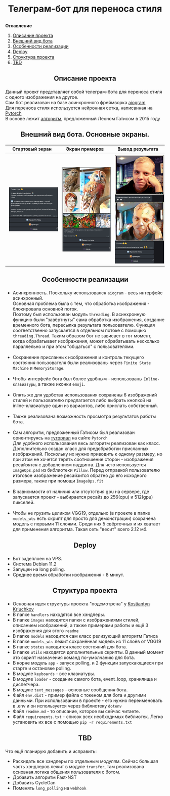 # <p align="center">Телеграм-бот для переноса стиля</p>
**Оглавление**
1. [Описание проекта](#introduction)
2. [Внешний вид бота](#visual)
3. [Особенности реализации](#implementation)
4. [Deploy](#deploy)
5. [Структура проекта](#project_structure)
6. [TBD](#to_be_done)
   
## <a name="introduction"></a><p align="center">Описание проекта</p>
Данный проект представляет собой телеграм-бота для переноса стиля с одного изображения на другое.<br>
Сам бот реализован на базе асинхронного фреймворка [aiogram](https://github.com/aiogram/aiogram)<br>
Для переноса стиля используется нейронная сетка, написанная на [Pytorch](https://pytorch.org/)<br>
В основе лежит [алгоритм](https://arxiv.org/abs/1508.06576), предложенный Леоном Гатисом в 2015 году

## </p><a name="visual"></a><p align="center">Внешний вид бота. Основные экраны.</p>
| Стартовый экран | Экран примеров | Вывод результата |
| --- | --- | --- |
| <img src='images/examples/main_screen.jpg' align="left" vspace="5" hspace="5" width=305> | <img src='images/examples/examples.jpg' align="left" vspace="5" hspace="5" width=310> | <img src='images/examples/transfer.jpg' align="left" vspace="5" hspace="5" width=305> |

## <a name="implementation"></a><p align="center">Особенности реализации</p>
- Асинхронность. Поскольку использовался `aiogram` - весь интерфейс асинхронный.<br> Основная проблема была с тем, что обработка изображения - блокировала основной поток.<br> Поэтому был использован модуль `threading`. В асинхронную функцию были "завёртнуты" сама обработка изображения, создание временного бота, пересылка результата пользователю. Функция соответственно запускается в отдельном потоке с помощью `threading.Thread`. Таким образом бот не зависает в тот момент, когда обрабатывает изображения, может обрабатывать несколько параллельно и при этом "общаться" с пользователями.<br><br>
- Сохранение присланных изображения и контроль текущего состояния пользователя были реализованы через `Finite State Machine` и `MemoryStorage`. <br><br>
- Чтобы интерфейс бота был более удобным - использованы `Inline-клавиатуры`, а также иконки `emoji`.<br><br>
- Опять же для удобства использования сохранены 6 изображений стилей и пользователю предлагается либо выбрать кнопкой на inline-клавиатуре один из вариантов, либо прислать собственный.<br><br>
- Также реализована возможность просмотра результатов работы бота.<br><br>
- Сам алгоритм, предложенный Гатисом был реализован ориентируясь на [туториал](https://pytorch.org/tutorials/advanced/neural_style_tutorial.html) на сайте `Pytorch`<br>
Для удобного использования весь алгоритм реализован как класс.<br>
Дополнительно создан класс для предобработки присланных изображений. Поскольку их нужно приводить к одному размеру, но при этом не хочется терять соотношение сторон - изображения ресайзятся с добавлением паддинга. Для чего используется `ImageOps.pad` из библиотеки `Pillow`. Перед отправкой пользователю итоговое изображение ресайзится обратно до его исходного размера, также при помощи `ImageOps.fit`<br><br>
- В зависимости от наличия или отсутствия gpu на сервере, где запускается проект - выбирается ресайз до 256(cpu) и 512(gpu) пикселей.<br><br>
- Чтобы не грузить целиком VGG19, отдельно (в проекте в папке `models_wts` есть скрипт для просто для демонстрации) сохранена модель с первыми 11 слоями. Среди них 5 свёрточных и их хватает для применения алгоритма. Такая сеть "весит" всего 2.12 мб. 

## <a name="deploy"></a><p align="center">Deploy</p>
- Бот задеплоен на VPS.
- Система Debian 11.2
- Запущен на long polling.
- Среднее время обработки изображения - 8 минут.

## <a name="project_structure"></a><p align="center">Структура проекта</p>
- Основная идея структуры проекта "подсмотрена" у [Kostiantyn Kriuchkov](https://github.com/Latand/aiogram-bot-template)
- В папке `handlers` находятся все хэндлеры.
- В папке `images` находятся папки с изображениями стилей, описанием изображений, а также примерами работы и ещё 3 изображения для этого `readme`
- В папке `models` находится сам класс релизующий алгоритм Гатиса
- В папке `models_wts` лежит сохранённая модель из 11 слоёв от VGG19
- В папке `states` находится класс состояний для бота.
- В папке `utils` находятся дополнительные скрипты. В данный момент это скрипт назначения команд по-умолчанию для бота.
- В корне модуль `app` - запуск polling, и 2 функции запускающиеся при старте и остановке polling.
- В модуле `keyboards` - все клавиатуры.
- В модуле `loader` - создание самого бота, event_loop, хранилища и диспетчера.
- В модуле `text_messages` - основные сообщения бота.
- Файл `env.dist` - пример файла с токеном для бота и другими данными. При использовании в проекте - его нужно переименовать в .env и он используется через библиотеку `dotenv`
- Файл `readme.md` - то описание, которое вы сейчас читаете.
- Файл `requirements.txt` - список всех необходимых библиотек. Легко установить их все с помощью `pip -r requirements.txt`

## <a name="to_be_done"></a><p align="center">TBD</p>
Что ещё планирую добавить и исправить:
- Раскидать все хэндлеры по отдельным модулям. Сейчас большая часть хэндлеров лежит в модуле `transfer`, там реализована основная логика общения пользователя с ботом.
- Добавить алгоритм Fast-NST
- Добавить CycleGan
- Поменять `long_polling` на `webhook`
